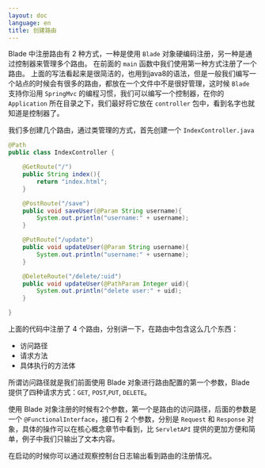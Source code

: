 ```yaml
---
layout: doc
language: en
title: 创建路由
---
```


Blade 中注册路由有 2 种方式，一种是使用 `Blade` 对象硬编码注册，另一种是通过控制器来管理多个路由。
在前面的 `main` 函数中我们使用第一种方式注册了一个路由。
上面的写法看起来是很简洁的，也用到java8的语法，但是一般我们编写一个站点的时候会有很多的路由，都放在一个文件中不是很好管理，这时候 `Blade` 支持你沿用 `SpringMvc` 的编程习惯，我们可以编写一个控制器，在你的 `Application` 所在目录之下，我们最好将它放在 `controller` 包中，看到名字也就知道是控制器了。

我们多创建几个路由，通过类管理的方式，首先创建一个 `IndexController.java`

```java
@Path
public class IndexController {

    @GetRoute("/")
    public String index(){
        return "index.html";
    }

    @PostRoute("/save")
    public void saveUser(@Param String username){
        System.out.println("username:" + username);
    }

    @PutRoute("/update")
    public void updateUser(@Param String username){
        System.out.println("username:" + username);
    }

    @DeleteRoute("/delete/:uid")
    public void updateUser(@PathParam Integer uid){
        System.out.println("delete user:" + uid);
    }

}
```

上面的代码中注册了 4 个路由，分别讲一下，在路由中包含这么几个东西：

- 访问路径
- 请求方法
- 具体执行的方法体

所谓访问路径就是我们前面使用 Blade 对象进行路由配置的第一个参数，Blade 提供了四种请求方式：`GET`, `POST`,`PUT`, `DELETE`。

使用 Blade 对象注册的时候有2个参数，第一个是路由的访问路径，后面的参数是一个 `@FunctionalInterface`，接口有 2 个参数，分别是 `Request` 和 `Response` 对象，具体的操作可以在核心概念章节中看到，比 `ServletAPI` 提供的更加方便和简单，例子中我们只输出了文本内容。

在启动的时候你可以通过观察控制台日志输出看到路由的注册情况。

